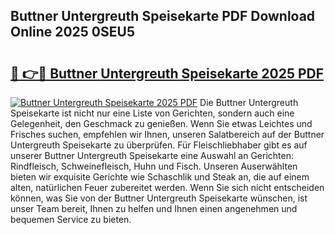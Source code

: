 ## Buttner Untergreuth Speisekarte PDF Download Online 2025 0SEU5

# <h2><a href="http://gc61wri.nevu.top/?p=Buttner+Untergreuth+Speisekarte">🔗 👉🔴 Buttner Untergreuth Speisekarte 2025 PDF</a></h2>

[![Buttner Untergreuth Speisekarte 2025 PDF](https://i.imgur.com/dBaPXMq.png)](http://gc61wri.nevu.top/?p=Buttner+Untergreuth+Speisekarte)
Die Buttner Untergreuth Speisekarte ist nicht nur eine Liste von Gerichten, sondern auch eine Gelegenheit, den Geschmack zu genießen. Wenn Sie etwas Leichtes und Frisches suchen, empfehlen wir Ihnen, unseren Salatbereich auf der Buttner Untergreuth Speisekarte zu überprüfen. Für Fleischliebhaber gibt es auf unserer Buttner Untergreuth Speisekarte eine Auswahl an Gerichten: Rindfleisch, Schweinefleisch, Huhn und Fisch. Unseren Auserwählten bieten wir exquisite Gerichte wie Schaschlik und Steak an, die auf einem alten, natürlichen Feuer zubereitet werden. Wenn Sie sich nicht entscheiden können, was Sie von der Buttner Untergreuth Speisekarte wünschen, ist unser Team bereit, Ihnen zu helfen und Ihnen einen angenehmen und bequemen Service zu bieten.
